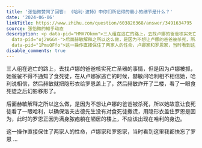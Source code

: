 ```yaml
---
title: '张怡微赞同了回答: 《哈利·波特》中你们所记得的最小的细节是什么？'
date: '2024-06-06'
linkTitle: https://www.zhihu.com/question/603826368/answer/3491634795
source: 张怡微的知乎动态
description: <p data-pid="HMX7Okmm">三人组在逃亡的路上，去找卢娜的爸爸核实死亡圣器的事情，但是因为卢娜被抓，她爸爸不得不通知了食死徒，在从卢娜家逃亡的时候，赫敏问哈利相不相信她，哈利说相信，然后赫敏就把隐形衣给罗恩盖上了，然后赫敏炸开了二楼，看了一眼食死徒之后幻影移形了。</p><p
  data-pid="oj2WGGY-">后面赫敏解释之所以这么做，是因为不想让卢娜的爸爸被杀死，所以她故意让食死徒看了一眼哈利，以确保洛夫古德先生没有对食死徒撒谎，用隐形衣盖住罗恩是因为，此时的罗恩正因为满身脓疱躺在陋居的楼上，不应该出现在哈利的身边。</p><p
  data-pid="1PmuQFfo">这一操作直接保住了两家人的性命，卢娜家和罗恩家，当时看到这里我都快忘了罗恩 ...
disable_comments: true
---
```

<p data-pid="HMX7Okmm">三人组在逃亡的路上，去找卢娜的爸爸核实死亡圣器的事情，但是因为卢娜被抓，她爸爸不得不通知了食死徒，在从卢娜家逃亡的时候，赫敏问哈利相不相信她，哈利说相信，然后赫敏就把隐形衣给罗恩盖上了，然后赫敏炸开了二楼，看了一眼食死徒之后幻影移形了。</p><p data-pid="oj2WGGY-">后面赫敏解释之所以这么做，是因为不想让卢娜的爸爸被杀死，所以她故意让食死徒看了一眼哈利，以确保洛夫古德先生没有对食死徒撒谎，用隐形衣盖住罗恩是因为，此时的罗恩正因为满身脓疱躺在陋居的楼上，不应该出现在哈利的身边。</p><p data-pid="1PmuQFfo">这一操作直接保住了两家人的性命，卢娜家和罗恩家，当时看到这里我都快忘了罗恩 ...